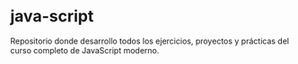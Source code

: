 # java-script
Repositorio donde desarrollo todos los ejercicios, proyectos y prácticas del curso completo de JavaScript moderno.
